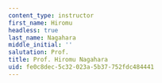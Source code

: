 ```yaml
---
content_type: instructor
first_name: Hiromu
headless: true
last_name: Nagahara
middle_initial: ''
salutation: Prof.
title: Prof. Hiromu Nagahara
uid: fe0c8dec-5c32-023a-5b37-752fdc484441
---
```

